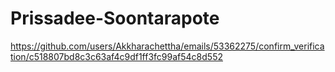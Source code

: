 # Prissadee-Soontarapote
https://github.com/users/Akkharachettha/emails/53362275/confirm_verification/c518807bd8c3c63af4c9df1ff3fc99af54c8d552
